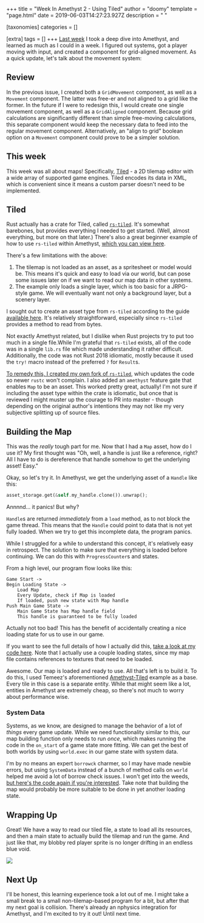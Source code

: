 +++
title = "Week In Amethyst 2 - Using Tiled"
author = "doomy"
template = "page.html"
date = 2019-06-03T14:27:23.927Z
description = " "

[taxonomies]
categories = []

[extra]
tags = []
+++
[Last week](/mwia-1) I took a deep dive into Amethyst, and learned as much as I could in a week. I figured out systems, got a player moving with input, and created a component for grid-aligned movement. As a quick update, let's talk about the movement system:

## Review

In the previous issue, I created both a `GridMovement` component, as well as a `Movement` component. The latter was free-er and not aligned to a grid like the former. In the future if I were to redesign this, I would create one single movement component, as well as a `GridAligned` component. Because grid calculations are significantly different than simple free-moving calculations, this separate component would keep the necessary data to feed into the regular movement component. Alternatively, an "align to grid" boolean option on a `Movement` component could prove to be a simpler solution.

## This week

This week was all about maps! Specifically, [Tiled](https://www.mapeditor.org/) - a 2D tilemap editor with a wide array of supported game engines. Tiled encodes its data in XML, which is convenient since it means a custom parser doesn't need to be implemented. 

## Tiled

Rust actually has a crate for Tiled, called [`rs-tiled`](https://github.com/mattyhall/rs-tiled). It's somewhat barebones, but provides everything I needed to get started. (Well, almost everything, but more on that later.) There's also a great beginner example of how to use `rs-tiled` within Amethyst, [which you can view here](https://github.com/Temeez/Tiled-Amethyst-Example).  

There's a few limitations with the above:

1. The tilemap is not loaded as an asset, as a spritesheet or model would be. This means it's quick and easy to load via our world, but can pose some issues later on if we want to read our map data in other systems. 
2. The example only loads a single layer, which is too basic for a JRPG-style game. We will eventually want not only a background layer, but a scenery layer.

I sought out to create an asset type from `rs-tiled` according to the guide [available here](https://book.amethyst.rs/master/assets/how_to_define_custom_assets.html). It's relatively straightforward, especially since `rs-tiled` provides a method to read from bytes. 

Not exactly Amethyst related, but I dislike when Rust projects try to put too much in a single file.While I'm grateful that `rs-tiled` exists, all of the code was in a single `lib.rs` file which made understanding it rather difficult. Additionally, the code was not Rust 2018 idiomatic, mostly because it used the `try!` macro instead of the preferred `?` for `Result`s.

[To remedy this, I created my own fork of `rs-tiled`](https://github.com/piedoom/rs-tiled), which updates the code so newer `rustc` won't complain. I also added an `amethyst` feature gate that enables `Map` to be an asset. This worked pretty great, actually! I'm not sure if including the asset type within the crate is idiomatic, but once that is reviewed I might muster up the courage to PR into master - though depending on the original author's intentions they may not like my very subjective splitting up of source files.

## Building the Map

This was the _really_ tough part for me. Now that I had a `Map` asset, how do I use it? My first thought was "Oh, well, a handle is just like a reference, right? All I have to do is dereference that handle somehow to get the underlying asset! Easy."

Okay, so let's try it. In Amethyst, we get the underlying asset of a `Handle` like this:

```rs
asset_storage.get(&self.my_handle.clone()).unwrap();
```

Annnnd... it panics! But why?

`Handle`s are returned _immediately_ from a `load` method, as to not block the game thread. This means that the `Handle` could point to data that is not yet fully loaded. When we try to get this incomplete data, the program panics.

While I struggled for a while to understand this concept, it's relatively easy in retrospect. The solution to make sure that everything is loaded before continuing. We can do this with `ProgressCounter`s and states. 

From a high level, our program flow looks like this:

```
Game Start ->
Begin Loading State ->
    Load Map
    Every Update, check if Map is loaded
    If loaded, push new state with Map handle
Push Main Game State ->
    Main Game State has Map handle field
    This handle is guaranteed to be fully loaded
```

Actually not too bad! This has the benefit of accidentally creating a nice loading state for us to use in our game. 

If you want to see the full details of how I actually did this, [take a look at my code here](https://github.com/piedoom/j/blob/master/src/states/load.rs#L20). Note that I actually use a couple loading states, since my map file contains references to textures that need to be loaded.

Awesome. Our map is loaded and ready to use. All that's left is to build it. To do this, I used Temeez's aforementioned [Amethyst-Tiled](https://github.com/Temeez/Tiled-Amethyst-Example) example as a base. Every tile in this case is a separate entity. While that might seem like a lot, entities in Amethyst are extremely cheap, so there's not much to worry about performance wise.

### System Data

Systems, as we know, are designed to manage the behavior of a lot of _things_ every game update. While we need functionality similar to this, our map building function only needs to run _once_, which makes running the code in the `on_start` of a game state more fitting. We can get the best of both worlds by using `world.exec` in our game state with system data. 

I'm by no means an expert `borrowck` charmer, so I may have made newbie errors, but using `SystemData` instead of a bunch of method calls on `world` helped me avoid a lot of borrow check issues. I won't get into the weeds, [but here's the code again if you're interested](https://github.com/piedoom/j/blob/master/src/states/main.rs#L35). Take note that building the map would probably be more suitable to be done in yet another loading state.

## Wrapping Up

Great! We have a way to read our tiled file, a state to load all its resources, and then a main state to actually build the tilemap and run the game. And just like that, my blobby red player sprite is no longer drifting in an endless blue void.

![](/uploads/mwia2.png)

## Next Up

I'll be honest, this learning experience took a lot out of me. I might take a small break to a small non-tilemap-based program for a bit, but after that my next goal is collision. There's already an nphysics integration for Amethyst, and I'm excited to try it out! Until next time.
